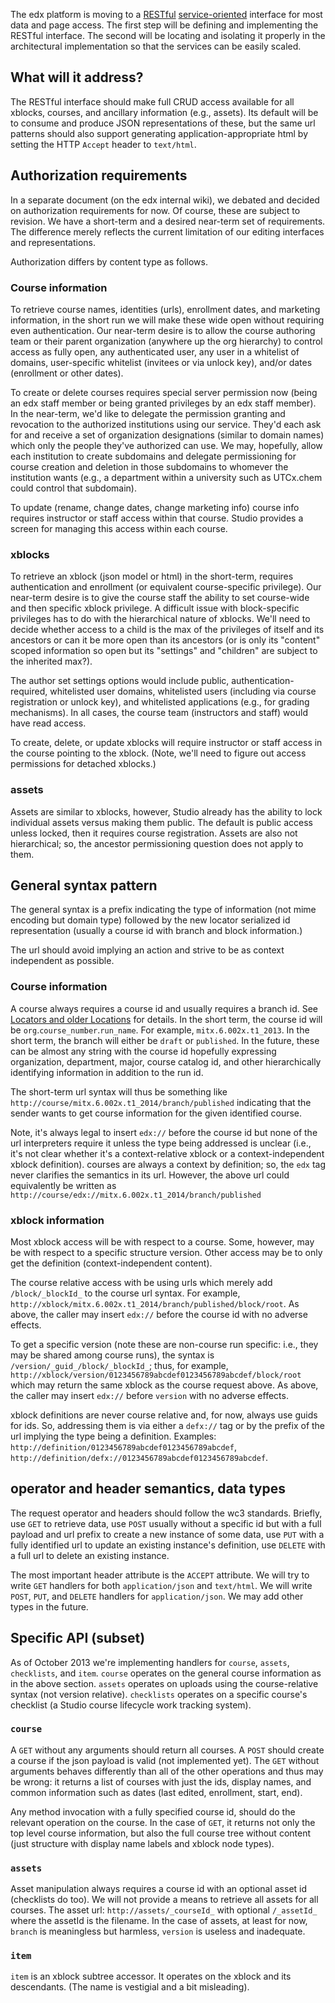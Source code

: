 The edx platform is moving to a [RESTful](http://en.wikipedia.org/wiki/Representational_state_transfer) [service-oriented](http://en.wikipedia.org/wiki/Service-oriented_architecture) interface for most data and page access. The first step will be defining and implementing the RESTful interface. The second will be locating and isolating it properly in the architectural implementation so that the services can be easily scaled.

## What will it address?

The RESTful interface should make full CRUD access available for all xblocks, courses, and ancillary information (e.g., assets). Its default will be to consume and produce JSON representations of these, but the same url patterns should also support generating application-appropriate html by setting the HTTP `Accept` header to `text/html`.

## Authorization requirements

In a separate document (on the edx internal wiki), we debated and decided on authorization requirements for now. Of course, these are subject to revision. We have a short-term and a desired near-term set of requirements. The difference merely reflects the current limitation of our editing interfaces and representations.

Authorization differs by content type as follows.

### Course information

To retrieve course names, identities (urls), enrollment dates, and marketing information, in the short run we will make these wide open without requiring even authentication. Our near-term desire is to allow the course authoring team or their parent organization (anywhere up the org hierarchy) to control access as fully open, any authenticated user, any user in a whitelist of domains, user-specific whitelist (invitees or via unlock key), and/or dates (enrollment or other dates).

To create or delete courses requires special server permission now (being an edx staff member or being granted privileges by an edx staff member). In the near-term, we'd like to delegate the permission granting and revocation to the authorized institutions using our service. They'd each ask for and receive a set of organization designations (similar to domain names) which only the people they've authorized can use. We may, hopefully, allow each institution to create subdomains and delegate permissioning for course creation and deletion in those subdomains to whomever the institution wants (e.g., a department within a university such as UTCx.chem could control that subdomain).

To update (rename, change dates, change marketing info) course info requires instructor or staff access within that course. Studio provides a screen for managing this access within each course.

### xblocks

To retrieve an xblock (json model or html) in the short-term, requires authentication and enrollment (or equivalent course-specific privilege). Our near-term desire is to give the course staff the ability to set course-wide and then specific xblock privilege. A difficult issue with block-specific privileges has to do with the hierarchical nature of xblocks. We'll need to decide whether access to a child is the max of the privileges of itself and its ancestors or can it be more open than its ancestors (or is only its "content" scoped information so open but its "settings" and "children" are subject to the inherited max?).

The author set settings options would include public, authentication-required, whitelisted user domains, whitelisted users (including via course registration or unlock key), and whitelisted applications (e.g., for grading mechanisms). In all cases, the course team (instructors and staff) would have read access.

To create, delete, or update xblocks will require instructor or staff access in the course pointing to the xblock. (Note, we'll need to figure out access permissions for detached xblocks.)

### assets

Assets are similar to xblocks, however, Studio already has the ability to lock individual assets versus making them public. The default is public access unless locked, then it requires course registration. Assets are also not hierarchical; so, the ancestor permissioning question does not apply to them.

## General syntax pattern

The general syntax is a prefix indicating the type of information (not mime encoding but domain type) followed by the new locator serialized id representation (usually a course id with branch and block information.)

The url should avoid implying an action and strive to be as context independent as possible.

### Course information

A course always requires a course id and usually requires a branch id. See [Locators and older Locations](https://github.com/edx/edx-platform/wiki/Locators-and-older-Locations) for details. In the short term, the course id will be `org`.`course_number`.`run_name`. For example, `mitx.6.002x.t1_2013`. In the short term, the branch will either be `draft` or `published`. In the future, these can be almost any string with the course id hopefully expressing organization, department, major, course catalog id, and other hierarchically identifying information in addition to the run id.

The short-term url syntax will thus be something like `http://course/mitx.6.002x.t1_2014/branch/published` indicating that the sender wants to get course information for the given identified course.

Note, it's always legal to insert `edx://` before the course id but none of the url interpreters require it unless the type being addressed is unclear (i.e., it's not clear whether it's a context-relative xblock or a context-independent xblock definition). courses are always a context by definition; so, the `edx` tag never clarifies the semantics in its url. However, the above url could equivalently be written as `http://course/edx://mitx.6.002x.t1_2014/branch/published`

### xblock information

Most xblock access will be with respect to a course. Some, however, may be with respect to a specific structure version. Other access may be to only get the definition (context-independent content).

The course relative access with be using urls which merely add `/block/_blockId_` to the course url syntax. For example, `http://xblock/mitx.6.002x.t1_2014/branch/published/block/root`. As above, the caller may insert `edx://` before the course id with no adverse effects.

To get a specific version (note these are non-course run specific: i.e., they may be shared among course runs), the syntax is `/version/_guid_/block/_blockId_`; thus, for example,  `http://xblock/version/0123456789abcdef0123456789abcdef/block/root` which may return the same xblock as the course request above. As above, the caller may insert `edx://` before `version` with no adverse effects.

xblock definitions are never course relative and, for now, always use guids for ids. So, addressing them is via either a `defx://` tag or by the prefix of the url implying the type being a definition. Examples: `http://definition/0123456789abcdef0123456789abcdef`, `http://definition/defx://0123456789abcdef0123456789abcdef`.

## operator and header semantics, data types

The request operator and headers should follow the wc3 standards. Briefly, use `GET` to retrieve data, use `POST` usually without a specific id but with a full payload and url prefix to create a new instance of some data, use `PUT` with a fully identified url to update an existing instance's definition, use `DELETE` with a full url to delete an existing instance.

The most important header attribute is the `ACCEPT` attribute. We will try to write `GET` handlers for both `application/json` and `text/html`. We will write `POST`, `PUT`, and `DELETE` handlers for `application/json`. We may add other types in the future.

## Specific API (subset)

As of October 2013 we're implementing handlers for `course`, `assets`, `checklists`, and `item`. `course` operates on the general course information as in the above section. `assets` operates on uploads using the course-relative syntax (not version relative). `checklists` operates on a specific course's checklist (a Studio course lifecycle work tracking system).

### `course`

A `GET` without any arguments should return all courses. A `POST` should create a course if the json payload is valid (not implemented yet). The `GET` without arguments behaves differently than all of the other operations and thus may be wrong: it returns a list of courses with just the ids, display names, and common information such as dates (last edited, enrollment, start, end).

Any method invocation with a fully specified course id, should do the relevant operation on the course. In the case of `GET`, it returns not only the top level course information, but also the full course tree without content (just structure with display name labels and xblock node types).

### `assets`

Asset manipulation always requires a course id with an optional asset id (checklists do too). We will not provide a means to retrieve all assets for all courses. The asset url: `http://assets/_courseId_` with optional `/_assetId_` where the assetId is the filename. In the case of assets, at least for now, `branch` is meaningless but harmless, `version` is useless and inadequate.

### `item`

`item` is an xblock subtree accessor. It operates on the xblock and its descendants. (The name is vestigial and a bit misleading).